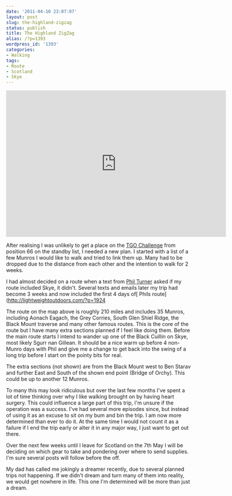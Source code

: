 ```yaml
---
date: '2011-04-10 23:07:07'
layout: post
slug: the-highland-zigzag
status: publish
title: The Highland ZigZag
alias: /?p=1393
wordpress_id: '1393'
categories:
- Walking
tags:
- Route
- Scotland
- Skye
---
```


<iframe Title="The Highland ZigZag Route" src="http://www.everytrail.com/iframe2.php?trip_id=1036591&#038;width=600&#038;height=400" marginheight="0" marginwidth="0" frameborder="0" scrolling="no" width="600" height="400"></iframe>

After realising I was unlikely to get a place on the [TGO Challenge](http://www.tgochallenge.pwp.blueyonder.co.uk/) from position 66 on the standby list, I needed a new plan. I started with a list of a few Munros I would like to walk and tried to link them up. Many had to be dropped due to the distance from each other and the intention to walk for 2 weeks. 

I had almost decided on a route when a text from [Phil Turner](http://www.lightweightoutdoors.com/) asked if my route included Skye, it didn't. Several texts and emails later my trip had become 3 weeks and now included the first 4 days of[ Phils route](http://lightweightoutdoors.com/?p=1924

The route on the map above is roughly 210 miles and includes 35 Munros, including Aonach Eagach, the Grey Corries, South Glen Shiel Ridge, the Black Mount traverse and many other famous routes. This is the core of the route but I have many extra sections planned if I feel like doing them. Before the main route starts I intend to wander up one of the Black Cuillin on Skye, most likely Sgurr nan Gillean. It should be a nice warm up before 4 non-Munro days with Phil and give me a change to get back into the swing of a long trip before I start on the pointy bits for real. 

The extra sections (not shown) are from the Black Mount west to Ben Starav and further East and South of the shown end point (Bridge of Orchy). This could be up to another 12 Munros. 

To many this may look ridiculous but over the last few months I've spent a lot of time thinking over why I like walking brought on by having heart surgery. This could influence a large part of this trip, I'm unsure if the operation was a success. I've had several more episodes since, but instead of using it as an excuse to sit on my bum and bin the trip. I am now more determined than ever to do it. At the same time I would not count it as a failure if I end the trip early or alter it in any major way, I just want to get out there. 

Over the next few weeks until I leave for Scotland on the 7th May I will be deciding on which gear to take and pondering over where to send supplies. I'm sure several posts will follow before the off. 

My dad has called me jokingly a dreamer recently, due to several planned trips not happening. If we didn't dream and turn many of them into reality, we would get nowhere in life. This one I'm determined will be more than just a dream.
